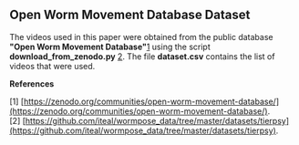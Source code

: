 ## Open Worm Movement Database Dataset
The videos used in this paper were obtained from the public database **"Open Worm Movement Database"**[1](https://zenodo.org/communities/open-worm-movement-database/) using the script **download_from_zenodo.py** [2](https://github.com/iteal/wormpose_data/tree/master/datasets/tierpsy).
The file **dataset.csv** contains the list of videos that were used.

**References**

[1] [https://zenodo.org/communities/open-worm-movement-database/](https://zenodo.org/communities/open-worm-movement-database/). \
[2] [https://github.com/iteal/wormpose_data/tree/master/datasets/tierpsy](https://github.com/iteal/wormpose_data/tree/master/datasets/tierpsy).
